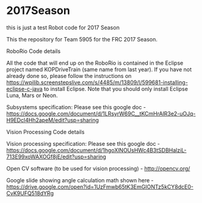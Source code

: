 # 2017Season
this is just a test
Robot code for 2017 Season

This the repository for Team 5905 for the FRC 2017 Season.

RoboRio Code details

All the code that will end up on the RoboRio is contained in the Eclipse project named KOPDriveTrain (same name from last year).
If you have not already done so, please follow the instructions on 
https://wpilib.screenstepslive.com/s/4485/m/13809/l/599681-installing-eclipse-c-java to install Eclipse. Note that
you should only install Eclipse Luna, Mars or Neon.

Subsystems specification: Please see this google doc - https://docs.google.com/document/d/1LRsyrW69C__tKCmHrAlR3e2-uOJq-H9EDcl4Hh2apeM/edit?usp=sharing



Vision Processing Code details

Vision processing specification: Please see this google doc - https://docs.google.com/document/d/1hgoXlNOUsHWc4B3tSDBHalziL-713E99xoWAXOGf8jE/edit?usp=sharing

Open CV software (to be used for vision processing) - http://opencv.org/

Google slide showing angle calculation math shown here - https://drive.google.com/open?id=1UzFmwb65tK3EmGIONTz5kCY8dcE0-CvK9UFQ518dYRg


